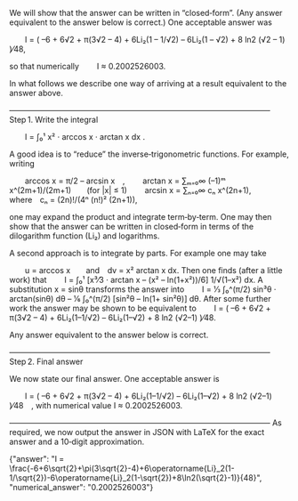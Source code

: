 We will show that the answer can be written in “closed‐form”. (Any answer equivalent to the answer below is correct.) One acceptable answer was

  I = ( –6 + 6√2 + π(3√2 – 4) + 6Li₂(1 – 1/√2) – 6Li₂(1 – √2) + 8 ln2 (√2 – 1) )⁄48,

so that numerically
  I ≈ 0.2002526003.

In what follows we describe one way of arriving at a result equivalent to the answer above.

–––––––––––––––––––––––––––––––––––––––––––––––––––––––––––––––––––
Step 1. Write the integral

  I = ∫₀¹ x² · arccos x · arctan x dx .

A good idea is to “reduce” the inverse‐trigonometric functions. For example, writing

  arccos x = π/2 – arcsin x ,
  arctan x = ∑ₘ₌₀∞ (–1)ᵐ x^(2m+1)/(2m+1)  (for |x| ≤ 1)
  arcsin x = ∑ₙ₌₀∞ cₙ x^(2n+1),  where cₙ = (2n)!/(4ⁿ (n!)² (2n+1)),

one may expand the product and integrate term‐by‐term. One may then show that the answer can be written in closed‐form in terms of the dilogarithm function (Li₂) and logarithms.

A second approach is to integrate by parts. For example one may take

  u = arccos x  and dv = x² arctan x dx.
Then one finds (after a little work) that
  I = ∫₀¹ [x³⁄3 · arctan x – (x² – ln(1+x²))/6] 1/√(1–x²) dx.
A substitution x = sinθ transforms the answer into
  I = 1⁄3 ∫₀^(π/2) sin³θ · arctan(sinθ) dθ – 1⁄6 ∫₀^(π/2) [sin²θ – ln(1+ sin²θ)] dθ.
After some further work the answer may be shown to be equivalent to
  I = ( –6 + 6√2 + π(3√2 – 4) + 6Li₂(1–1/√2) – 6Li₂(1–√2) + 8 ln2 (√2–1) )⁄48.

Any answer equivalent to the answer below is correct.

–––––––––––––––––––––––––––––––––––––––––––––––––––––––––––––––––––
Step 2. Final answer

We now state our final answer. One acceptable answer is

  I = ( –6 + 6√2 + π(3√2 – 4) + 6Li₂(1–1/√2) – 6Li₂(1–√2) + 8 ln2 (√2–1) )⁄48 ,
with numerical value I ≈ 0.2002526003.

–––––––––––––––––––––––––––––––––––––––––––––––––––––––––––––––––––
As required, we now output the answer in JSON with LaTeX for the exact answer and a 10‐digit approximation.

{"answer": "I = \\frac{-6+6\\sqrt{2}+\\pi(3\\sqrt{2}-4)+6\\operatorname{Li}_2(1-1/\\sqrt{2})-6\\operatorname{Li}_2(1-\\sqrt{2})+8\\ln2(\\sqrt{2}-1)}{48}", "numerical_answer": "0.2002526003"}